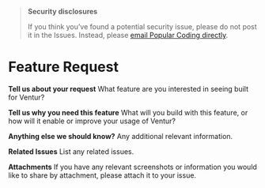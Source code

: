 >**Security disclosures**
>
>If you think you’ve found a potential security issue, please do not post it in the Issues.  Instead, please [email Popular Coding directly](mailto:contact@popularcoding.com).

# Feature Request

**Tell us about your request**
What feature are you interested in seeing built for Ventur?

**Tell us why you need this feature**
What will you build with this feature, or how will it enable or improve your usage of Ventur?

**Anything else we should know?**
Any additional relevant information.

**Related Issues**
List any related issues.

**Attachments**
If you have any relevant screenshots or information you would like to share by attachment, please attach it to your issue.
